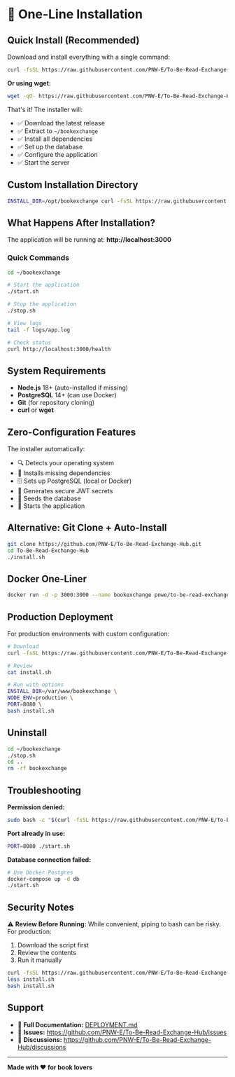 # 🚀 One-Line Installation

## Quick Install (Recommended)

Download and install everything with a single command:

```bash
curl -fsSL https://raw.githubusercontent.com/PNW-E/To-Be-Read-Exchange-Hub/main/web-install.sh | bash
```

**Or using wget:**

```bash
wget -qO- https://raw.githubusercontent.com/PNW-E/To-Be-Read-Exchange-Hub/main/web-install.sh | bash
```

That's it! The installer will:
- ✅ Download the latest release
- ✅ Extract to `~/bookexchange`
- ✅ Install all dependencies
- ✅ Set up the database
- ✅ Configure the application
- ✅ Start the server

## Custom Installation Directory

```bash
INSTALL_DIR=/opt/bookexchange curl -fsSL https://raw.githubusercontent.com/PNW-E/To-Be-Read-Exchange-Hub/main/web-install.sh | bash
```

## What Happens After Installation?

The application will be running at: **http://localhost:3000**

### Quick Commands

```bash
cd ~/bookexchange

# Start the application
./start.sh

# Stop the application
./stop.sh

# View logs
tail -f logs/app.log

# Check status
curl http://localhost:3000/health
```

## System Requirements

- **Node.js** 18+ (auto-installed if missing)
- **PostgreSQL** 14+ (can use Docker)
- **Git** (for repository cloning)
- **curl** or **wget**

## Zero-Configuration Features

The installer automatically:
- 🔍 Detects your operating system
- 🔧 Installs missing dependencies
- 🗄️ Sets up PostgreSQL (local or Docker)
- 🔑 Generates secure JWT secrets
- 🌱 Seeds the database
- 🚀 Starts the application

## Alternative: Git Clone + Auto-Install

```bash
git clone https://github.com/PNW-E/To-Be-Read-Exchange-Hub.git
cd To-Be-Read-Exchange-Hub
./install.sh
```

## Docker One-Liner

```bash
docker run -d -p 3000:3000 --name bookexchange pnwe/to-be-read-exchange-hub:latest
```

## Production Deployment

For production environments with custom configuration:

```bash
# Download
curl -fsSL https://raw.githubusercontent.com/PNW-E/To-Be-Read-Exchange-Hub/main/web-install.sh > install.sh

# Review
cat install.sh

# Run with options
INSTALL_DIR=/var/www/bookexchange \
NODE_ENV=production \
PORT=8080 \
bash install.sh
```

## Uninstall

```bash
cd ~/bookexchange
./stop.sh
cd ..
rm -rf bookexchange
```

## Troubleshooting

**Permission denied:**
```bash
sudo bash -c "$(curl -fsSL https://raw.githubusercontent.com/PNW-E/To-Be-Read-Exchange-Hub/main/web-install.sh)"
```

**Port already in use:**
```bash
PORT=8080 ./start.sh
```

**Database connection failed:**
```bash
# Use Docker Postgres
docker-compose up -d db
./start.sh
```

## Security Notes

⚠️ **Review Before Running:** While convenient, piping to bash can be risky. For production:

1. Download the script first
2. Review the contents
3. Run it manually

```bash
curl -fsSL https://raw.githubusercontent.com/PNW-E/To-Be-Read-Exchange-Hub/main/web-install.sh > install.sh
less install.sh
bash install.sh
```

## Support

- 📖 **Full Documentation:** [DEPLOYMENT.md](DEPLOYMENT.md)
- 🐛 **Issues:** https://github.com/PNW-E/To-Be-Read-Exchange-Hub/issues
- 💬 **Discussions:** https://github.com/PNW-E/To-Be-Read-Exchange-Hub/discussions

---

**Made with ❤️ for book lovers**
